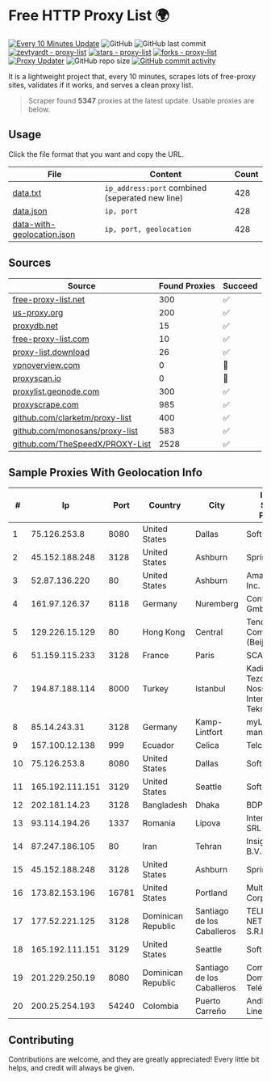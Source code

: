 
# Free HTTP Proxy List 🌍

[![Every 10 Minutes Update](https://github.com/mertguvencli/http-proxy-list/actions/workflows/main.yml/badge.svg?branch=main)](https://github.com/mertguvencli/http-proxy-list/actions/workflows/main.yml)
![GitHub](https://img.shields.io/github/license/mertguvencli/http-proxy-list)
![GitHub last commit](https://img.shields.io/github/last-commit/mertguvencli/http-proxy-list)
[![zevtyardt - proxy-list](https://img.shields.io/static/v1?label=zevtyardt&message=proxy-list&color=blue&logo=github)](https://github.com/zevtyardt/proxy-list "Go to GitHub repo")
[![stars - proxy-list](https://img.shields.io/github/stars/zevtyardt/proxy-list?style=social)](https://github.com/zevtyardt/proxy-list)
[![forks - proxy-list](https://img.shields.io/github/forks/zevtyardt/proxy-list?style=social)](https://github.com/zevtyardt/proxy-list)
[![Proxy Updater](https://github.com/zevtyardt/proxy-list/workflows/Proxy%20Updater/badge.svg)](https://github.com/zevtyardt/proxy-list/actions?query=workflow:"Proxy+Updater")
![GitHub repo size](https://img.shields.io/github/repo-size/zevtyardt/proxy-list)
[![GitHub commit activity](https://img.shields.io/github/commit-activity/m/zevtyardt/proxy-list?logo=commits)](https://github.com/zevtyardt/proxy-list/commits/main)

It is a lightweight project that, every 10 minutes, scrapes lots of free-proxy sites, validates if it works, and serves a clean proxy list.

> Scraper found **5347** proxies at the latest update. Usable proxies are below.

## Usage

Click the file format that you want and copy the URL.

|File|Content|Count|
|----|-------|-----|
|[data.txt](https://raw.githubusercontent.com/mertguvencli/http-proxy-list/main/proxy-list/data.txt)|`ip_address:port` combined (seperated new line)|428|
|[data.json](https://raw.githubusercontent.com/mertguvencli/http-proxy-list/main/proxy-list/data.json)|`ip, port`|428|
|[data-with-geolocation.json](https://raw.githubusercontent.com/mertguvencli/http-proxy-list/main/proxy-list/data-with-geolocation.json)|`ip, port, geolocation`|428|

## Sources

|Source|Found Proxies|Succeed|
|------|-------------|-------|
|[free-proxy-list.net](https://free-proxy-list.net)|300|✅|
|[us-proxy.org](https://www.us-proxy.org)|200|✅|
|[proxydb.net](http://proxydb.net)|15|✅|
|[free-proxy-list.com](https://free-proxy-list.com/?page=&port=&type%5B%5D=http&type%5B%5D=https&up_time=0&search=Search)|10|✅|
|[proxy-list.download](https://www.proxy-list.download/HTTP)|26|✅|
|[vpnoverview.com](https://vpnoverview.com/privacy/anonymous-browsing/free-proxy-servers)|0|🚫|
|[proxyscan.io](https://www.proxyscan.io)|0|🚫|
|[proxylist.geonode.com](https://proxylist.geonode.com/api/proxy-list?limit=300&page=1&sort_by=lastChecked&sort_type=desc&protocols=http,https)|300|✅|
|[proxyscrape.com](https://api.proxyscrape.com/v2/?request=displayproxies&protocol=http&timeout=10000&country=all&ssl=all&anonymity=all)|985|✅|
|[github.com/clarketm/proxy-list](https://raw.githubusercontent.com/clarketm/proxy-list/master/proxy-list-raw.txt)|400|✅|
|[github.com/monosans/proxy-list](https://raw.githubusercontent.com/monosans/proxy-list/main/proxies/http.txt)|583|✅|
|[github.com/TheSpeedX/PROXY-List](https://raw.githubusercontent.com/TheSpeedX/PROXY-List/master/http.txt)|2528|✅|


## Sample Proxies With Geolocation Info

|#|Ip|Port|Country|City|Internet Service Provider|
|-|--|----|-------|----|-------------------------|
|1|75.126.253.8|8080|United States|Dallas|SoftLayer|
|2|45.152.188.248|3128|United States|Ashburn|Sprint|
|3|52.87.136.220|80|United States|Ashburn|Amazon.com, Inc.|
|4|161.97.126.37|8118|Germany|Nuremberg|Contabo GmbH|
|5|129.226.15.129|80|Hong Kong|Central|Tencent Cloud Computing (Beijing) Co|
|6|51.159.115.233|3128|France|Paris|SCALEWAY|
|7|194.87.188.114|8000|Turkey|Istanbul|Kadir Huseyin Tezcan Nosspeed Internet Teknolojileri|
|8|85.14.243.31|3128|Germany|Kamp-Lintfort|myLoc managed IT AG|
|9|157.100.12.138|999|Ecuador|Celica|Telconet S.A|
|10|75.126.253.8|8080|United States|Dallas|SoftLayer|
|11|165.192.111.151|3129|United States|Seattle|SoftLayer|
|12|202.181.14.23|3128|Bangladesh|Dhaka|BDPEER|
|13|93.114.194.26|1337|Romania|Lipova|Interkvm Host SRL|
|14|87.247.186.105|80|Iran|Tehran|Insightometrics B.V.|
|15|45.152.188.248|3128|United States|Ashburn|Sprint|
|16|173.82.153.196|16781|United States|Portland|Multacom Corporation|
|17|177.52.221.125|3128|Dominican Republic|Santiago de los Caballeros|TELERY NETWORKS, S.R.L|
|18|165.192.111.151|3129|United States|Seattle|SoftLayer|
|19|201.229.250.19|8080|Dominican Republic|Santiago de los Caballeros|Compañía Dominicana de Teléfonos S. A.|
|20|200.25.254.193|54240|Colombia|Puerto Carreño|Andinet ON Line|



## Contributing

Contributions are welcome, and they are greatly appreciated! Every
little bit helps, and credit will always be given.

